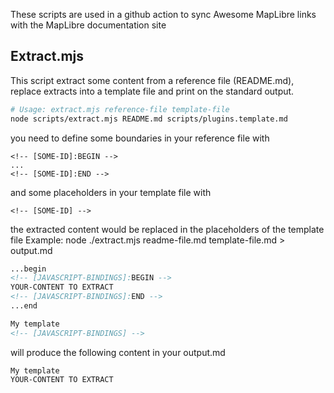 These scripts are used in a github action to sync Awesome MapLibre links with the MapLibre documentation site

## Extract.mjs

This script extract some content from a reference file (README.md), replace extracts into a template file and print on the standard output. 

```bash
# Usage: extract.mjs reference-file template-file
node scripts/extract.mjs README.md scripts/plugins.template.md 
```

you need to define some boundaries in your reference file with
```
<!-- [SOME-ID]:BEGIN -->
...
<!-- [SOME-ID]:END -->
```
and some placeholders in your template file with
```
<!-- [SOME-ID] -->
```
the extracted content would be replaced in the placeholders of the template file
Example:
node ./extract.mjs readme-file.md template-file.md > output.md

```md readme-file.md
...begin
<!-- [JAVASCRIPT-BINDINGS]:BEGIN -->
YOUR-CONTENT TO EXTRACT
<!-- [JAVASCRIPT-BINDINGS]:END -->
...end
```

```md template-file.md
My template
<!-- [JAVASCRIPT-BINDINGS] -->
```
will produce the following content in your output.md
```
My template
YOUR-CONTENT TO EXTRACT
```